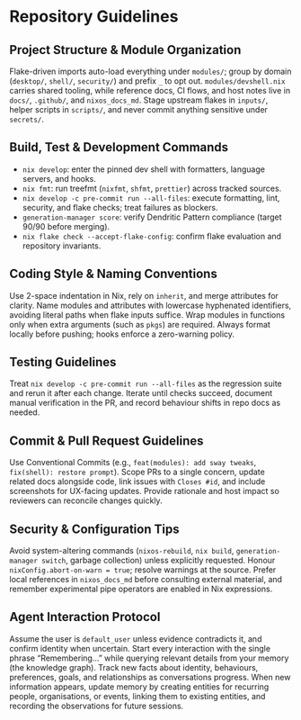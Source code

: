 # Repository Guidelines

## Project Structure & Module Organization
Flake-driven imports auto-load everything under `modules/`; group by domain (`desktop/`, `shell/`, `security/`) and prefix `_` to opt out. `modules/devshell.nix` carries shared tooling, while reference docs, CI flows, and host notes live in `docs/`, `.github/`, and `nixos_docs_md`. Stage upstream flakes in `inputs/`, helper scripts in `scripts/`, and never commit anything sensitive under `secrets/`.

## Build, Test & Development Commands
- `nix develop`: enter the pinned dev shell with formatters, language servers, and hooks.
- `nix fmt`: run treefmt (`nixfmt`, `shfmt`, `prettier`) across tracked sources.
- `nix develop -c pre-commit run --all-files`: execute formatting, lint, security, and flake checks; treat failures as blockers.
- `generation-manager score`: verify Dendritic Pattern compliance (target 90/90 before merging).
- `nix flake check --accept-flake-config`: confirm flake evaluation and repository invariants.

## Coding Style & Naming Conventions
Use 2-space indentation in Nix, rely on `inherit`, and merge attributes for clarity. Name modules and attributes with lowercase hyphenated identifiers, avoiding literal paths when flake inputs suffice. Wrap modules in functions only when extra arguments (such as `pkgs`) are required. Always format locally before pushing; hooks enforce a zero-warning policy.

## Testing Guidelines
Treat `nix develop -c pre-commit run --all-files` as the regression suite and rerun it after each change. Iterate until checks succeed, document manual verification in the PR, and record behaviour shifts in repo docs as needed.

## Commit & Pull Request Guidelines
Use Conventional Commits (e.g., `feat(modules): add sway tweaks`, `fix(shell): restore prompt`). Scope PRs to a single concern, update related docs alongside code, link issues with `Closes #id`, and include screenshots for UX-facing updates. Provide rationale and host impact so reviewers can reconcile changes quickly.

## Security & Configuration Tips
Avoid system-altering commands (`nixos-rebuild`, `nix build`, `generation-manager switch`, garbage collection) unless explicitly requested. Honour `nixConfig.abort-on-warn = true`; resolve warnings at the source. Prefer local references in `nixos_docs_md` before consulting external material, and remember experimental pipe operators are enabled in Nix expressions.

## Agent Interaction Protocol
Assume the user is `default_user` unless evidence contradicts it, and confirm identity when uncertain. Start every interaction with the single phrase “Remembering...” while querying relevant details from your memory (the knowledge graph). Track new facts about identity, behaviours, preferences, goals, and relationships as conversations progress. When new information appears, update memory by creating entities for recurring people, organisations, or events, linking them to existing entities, and recording the observations for future sessions.
